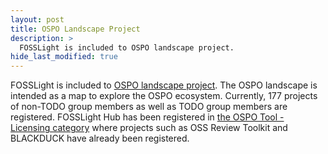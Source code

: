 ```yaml
---
layout: post
title: OSPO Landscape Project
description: >
  FOSSLight is included to OSPO landscape project.
hide_last_modified: true
---
```


FOSSLight is included to [OSPO landscape project](https://landscape.todogroup.org/). The OSPO landscape is intended as a map to explore the OSPO ecosystem. Currently, 177 projects of non-TODO group members as well as TODO group members are registered. FOSSLight Hub has been registered in [the OSPO Tool - Licensing category](https://landscape.todogroup.org/?selected=foss-light) where projects such as OSS Review Toolkit and BLACKDUCK have already been registered.
